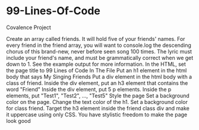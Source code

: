 # 99-Lines-Of-Code
 Covalence Project


 Create an array called friends. It will hold five of your friends' names.
 For every friend in the friend array, you will want to console.log the descending chorus of this brand-new, never before seen song 100 times. The lyric must include your friend's name, and must be grammatically correct when we get down to 1. See the example output for more information.
 In the HTML, set the page title to 99 Lines of Code In The File
 Put an h1 element in the html body that says My Singing Friends
 Put a div element in the html body with a class of friend.
 Inside the div element, put an h3 element that contains the word "Friend"
 Inside the div element, put 5 p elements.
 Inside the p elements, put "Test1", "Test2", ..., "Test5"
 Style the page
 Set a background color on the page.
 Change the text color of the h1.
 Set a background color for class friend.
 Target the h3 element inside the friend class div and make it uppercase using only CSS.
 You have stylistic freedom to make the page look good
